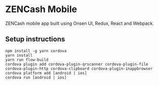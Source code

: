 # ZENCash Mobile

ZENCash mobile app built using Onsen UI, Redux, React and Webpack.

## Setup instructions

```
npm install -g yarn cordova
yarn install
yarn run flow-build
cordova plugin add cordova-plugin-qrscanner cordova-plugin-file cordova-plugin-http cordova-clipboard cordova-plugin-inappbrowser
cordova platform add [android | ios]
cordova run [android | ios]
```